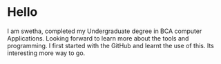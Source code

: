 # Hello
I am swetha, completed my Undergraduate degree in BCA computer Applications.
Looking forward to learn more about the tools and programming.
I first started with the GitHub and learnt the use of this.
Its interesting more way to go.
